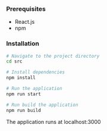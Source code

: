 ### Prerequisites

-   React.js
-   npm

### Installation

```bash
# Navigate to the project directory
cd src

# Install dependencies
npm install

# Run the application
npm run start

# Run build the application
npm run build
```

The application runs at localhost:3000
